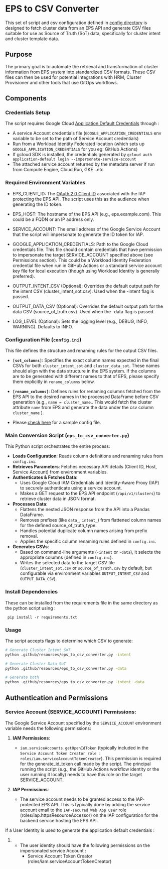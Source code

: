 # EPS to CSV Converter

This set of script and csv configuration defined in [config directory](../config) is designed to fetch cluster data from an EPS API and generate CSV files suitable for use as Source of Truth (SoT) data, specifically for cluster intent and cluster template data.

## Purpose

The primary goal is to automate the retrieval and transformation of cluster information from EPS system into standardized CSV formats. These CSV files can then be used for potential integrations with HRM, Cluster Provisioner and other tools that use GitOps workflows.

## Components

### Credentials Setup

The script requires Google Cloud [Application Default Credentials](https://cloud.google.com/docs/authentication/application-default-credentials) through :
* A service Account credentials file (`GOOGLE_APPLICATION_CREDENTIALS` env variable to be set to the path of Service Account credentials)
* Run from a Workload Identity Federated location (which sets up `GOOGLE_APPLICATION_CREDENTIALS` for you eg: GitHub Actions)
* If gcloud SDK is installed, the credentials generated by `gcloud auth application-default login --impersonate-service-account`
* The attached service account returned by the metadata server if run from Compute Engine, Cloud Run, GKE ..etc

### Required Environment Variables

*   EPS\_CLIENT\_ID: The [OAuth 2.0 Client ID](https://console.cloud.google.com/auth/clients) associated with the IAP protecting the EPS API. The script uses this as the audience when generating the ID token.
    
*   EPS\_HOST: The hostname of the EPS API (e.g., eps.example.com). This could be a FQDN or an IP address only.
    
*   SERVICE\_ACCOUNT: The email address of the Google Service Account that the script will impersonate to generate the ID token for IAP.
    
*   GOOGLE\_APPLICATION\_CREDENTIALS: Path to the Google Cloud credentials file. This file should contain credentials that have permission to impersonate the target SERVICE\_ACCOUNT specified above (see Permissions section). This could be a Workload Identity Federation credential file when run in GitHub Actions or a standard service account key file for local execution (though using Workload Identity is generally preferred).
    
*   OUTPUT\_INTENT\_CSV (Optional): Overrides the default output path for the intent CSV (cluster\_intent\_sot.csv). Used when the -intent flag is passed.
    
*   OUTPUT\_DATA\_CSV (Optional): Overrides the default output path for the data CSV (source\_of\_truth.csv). Used when the -data flag is passed.
    
*   LOG\_LEVEL (Optional): Sets the logging level (e.g., DEBUG, INFO, WARNING). Defaults to INFO.

### Configuration File (`config.ini`)

This file defines the structure and renaming rules for the output CSV files.

* **`[sot_columns]`**: Specifies the exact column names expected in the final CSVs for both `cluster_intent_sot` and `cluster_data_sot`. These names should align with the data structure in the EPS system. If the columns are to be generated with different names to that of EPS, please specify them explicitly in `rename_columns` below.
* **`[rename_columns]`**: Defines rules for renaming columns fetched from the EPS API to the desired names in the processed DataFrame before CSV generation (e.g., `name = cluster_name`.. This would fetch the cluster attribute `name` from EPS and generate the data under the csv column `cluster_name` ).

* Please [check here](../config/sot_csv_config.ini) for a sample config file.


### Main Conversion Script (`eps_to_csv_converter.py`)

This Python script orchestrates the entire process:

* **Loads Configuration**: Reads column definitions and renaming rules from `config.ini`.
* **Retrieves Parameters**: Fetches necessary API details (Client ID, Host, Service Account) from environment variables.
* **Authenticates & Fetches Data**:
    * Uses Google Cloud IAM Credentials and Identity-Aware Proxy (IAP) to securely authenticate using a service account.
    * Makes a GET request to the EPS API endpoint (`/api/v1/clusters`) to retrieve cluster data in JSON format.
* **Processes Data**:
    * Flattens the nested JSON response from the API into a Pandas DataFrame.
    * Removes prefixes (like `data_`, `intent_`) from flattened column names for the defined source_of_truth_type.
    * Handles potential duplicate column names arising from prefix removal.
    * Applies the specific column renaming rules defined in `config.ini`.
* **Generates CSVs**:
    * Based on command-line arguments (`-intent` or `-data`), it selects the appropriate columns (defined in `config.ini`).
    * Writes the selected data to the target CSV file (`cluster_intent_sot.csv` or `source_of_truth.csv` by default, but configurable via environment variables `OUTPUT_INTENT_CSV` and `OUTPUT_DATA_CSV`).

### Install Dependencies

These can be installed from the requirements file in the same directory as the python script using : 

``` pip install -r requirements.txt```

### Usage

The script accepts flags to determine which CSV to generate:

```bash
# Generate Cluster Intent SoT
python .github/resources/eps_to_csv_converter.py -intent

# Generate Cluster Data SoT
python .github/resources/eps_to_csv_converter.py -data

# Generate both
python .github/resources/eps_to_csv_converter.py -intent -data

```

Authentication and Permissions
------------------------------

### Service Account (SERVICE\_ACCOUNT) Permissions:

The Google Service Account specified by the `SERVICE_ACCOUNT` environment variable needs the following permissions:

1.  **IAM Permissions**:
    
    *   `iam.serviceAccounts.getOpenIdToken` (typically included in the `Service Account Token Creator role : roles/iam.serviceAccountTokenCreator`). This permission is required for the generate\_id\_token call made by the script. The principal running the script (e.g., the GitHub Actions workflow identity or the user running it locally) needs to have this role on the target SERVICE\_ACCOUNT.
        
2.  **IAP Permissions**:
    
    *   The service account needs to be granted access to the IAP-protected EPS API. This is typically done by adding the service account email to the `IAP-secured Web App User` role (roles/iap.httpsResourceAccessor) on the IAP configuration for the backend service hosting the EPS API.

If a User Identity is used to generate the application default credentials : 

1. * The user identity should have the following permissions on the impersonated service Account :
     * Service Account Token Creator (roles/iam.serviceAccountTokenCreator)
